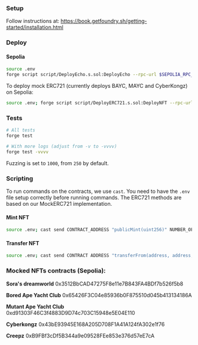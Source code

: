### Setup

Follow instructions at: https://book.getfoundry.sh/getting-started/installation.html

### Deploy

#### Sepolia
```sh
source .env
forge script script/DeployEcho.s.sol:DeployEcho --rpc-url $SEPOLIA_RPC_URL  --private-key $PRIVATE_KEY --broadcast --verify --etherscan-api-key $ETHERSCAN_KEY -vvvv
```
To deploy mock ERC721 (currently deploys BAYC, MAYC and CyberKongz) on Sepolia:
```sh
source .env; forge script script/DeployERC721.s.sol:DeployNFT --rpc-url $SEPOLIA_RPC_URL  --private-key $PRIVATE_KEY --broadcast --verify --etherscan-api-key $ETHERSCAN_KEY -vvvv
```

### Tests

```bash
# All tests
forge test

# With more logs (adjust from -v to -vvvv)
forge test -vvvv
```

Fuzzing is set to `1000`, from `250` by default.

### Scripting
To run commands on the contracts, we use `cast`. You need to have the `.env` file setup correctly before running commands.
The ERC721 methods are based on our MockERC721 implementation.
#### Mint NFT
```bash
source .env; cast send CONTRACT_ADDRESS "publicMint(uint256)" NUMBER_OF_NFTS_TO_MINT --rpc-url $SEPOLIA_RPC_URL --private-key $PRIVATE_KEY
```
#### Transfer NFT
```bash
source .env; cast send CONTRACT ADDRESS "transferFrom(address, address, uint256)" FROM_ADDRESS TO_ADDRESSS NFT_ID --rpc-url $SEPOLIA_RPC_URL --private-key $PRIVATE_KEY
```

### Mocked NFTs contracts (Sepolia):
**Sora's dreamworld**
0x3512BbCAD47275F8e11e7B843FA4BDf7b526f5b8

**Bored Ape Yacht Club**
0x65426F3C04e85936b0F875510d045b413134186A

**Mutant Ape Yacht Club**
0xd91303F46C3f4883D9D74c703C15948e5E04E110

**Cyberkongz**
0x43bE93945E168A205D708F1A41A124fA302e1f76

**Creepz**
0xB9FBf3cDf5B344a9e09528FEe853e376d57eE7cA